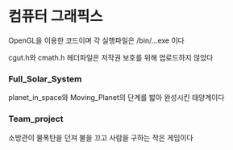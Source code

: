 # 컴퓨터 그래픽스

OpenGL을 이용한 코드이며 각 실행파일은 /bin/...exe 이다

cgut.h와 cmath.h 헤더파일은 저작권 보호를 위해 업로드하지 않았다

### Full_Solar_System

planet_in_space와 Moving_Planet의 단계를 밟아 완성시킨 태양계이다

### Team_project

소방관이 물폭탄을 던져 불을 끄고 사람을 구하는 작은 게임이다
